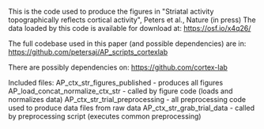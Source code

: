 This is the code used to produce the figures in "Striatal activity topographically reflects cortical activity", Peters et al., Nature (in press)
The data loaded by this code is available for download at: https://osf.io/x4q26/

The full codebase used in this paper (and possible dependencies) are in: 
https://github.com/petersaj/AP_scripts_cortexlab

There are possibly dependencies on:
https://github.com/cortex-lab

Included files: 
AP_ctx_str_figures_published - produces all figures
AP_load_concat_normalize_ctx_str - called by figure code (loads and normalizes data)
AP_ctx_str_trial_preprocessing - all preprocessing code used to produce data files from raw data
AP_ctx_str_grab_trial_data - called by preprocessing script (executes common preprocessing)
